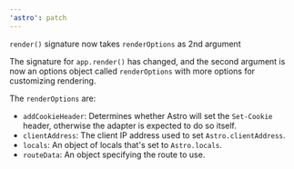 ```yaml
---
'astro': patch
---
```


`render()` signature now takes `renderOptions` as 2nd argument

The signature for `app.render()` has changed, and the second argument is now an options object called `renderOptions` with more options for customizing rendering.

The `renderOptions` are:

- `addCookieHeader`: Determines whether Astro will set the `Set-Cookie` header, otherwise the adapter is expected to do so itself.
- `clientAddress`: The client IP address used to set `Astro.clientAddress`.
- `locals`: An object of locals that's set to `Astro.locals`.
- `routeData`: An object specifying the route to use.
